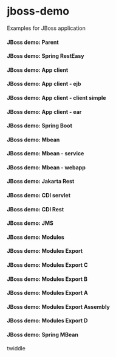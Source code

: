 # jboss-demo

Examples for JBoss application

 #### JBoss demo: Parent

                            
 #### JBoss demo: Spring RestEasy 

                        
 #### JBoss demo: App client 


 #### JBoss demo: App client - ejb 


 #### JBoss demo: App client - client simple 


 #### JBoss demo: App client - ear 


 #### JBoss demo: Spring Boot                              



 #### JBoss demo: Mbean                                    



 #### JBoss demo: Mbean - service                          


 #### JBoss demo: Mbean - webapp                           


 #### JBoss demo: Jakarta Rest                             


 #### JBoss demo: CDI servlet                              


 #### JBoss demo: CDI Rest                                 


 #### JBoss demo: JMS                                      


 #### JBoss demo: Modules                                  


 #### JBoss demo: Modules Export                           


 #### JBoss demo: Modules Export C                         


 #### JBoss demo: Modules Export B                         


 #### JBoss demo: Modules Export A 


 #### JBoss demo: Modules Export Assembly 


 #### JBoss demo: Modules Export D 


 #### JBoss demo: Spring MBean
 
 twiddle